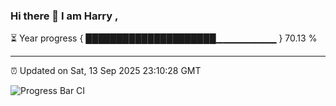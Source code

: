 ### Hi there 👋 I am Harry , 

⏳ Year progress { █████████████████████▁▁▁▁▁▁▁▁▁ } 70.13 %

---

⏰ Updated on Sat, 13 Sep 2025 23:10:28 GMT

![Progress Bar CI](https://github.com/duykhang68/duykhang68/workflows/Progress%20Bar%20CI/badge.svg)
